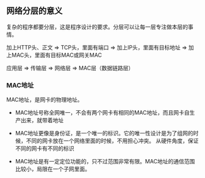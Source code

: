 
## 网络分层的意义
复杂的程序都要分层，这是程序设计的要求。分层可以让每一层专注做本层的事情。

加上HTTP头、正文  => TCP头，里面有端口 => 加上IP头，里面有目标地址 => 加上MAC头，里面有目标MAC或网关MAC

应用层 => 传输层 => 网络层 => MAC层（数据链路层）

### MAC地址
MAC地址，是网卡的物理地址。
* MAC地址号称全网唯一，不会有两个网卡有相同的MAC地址，而且网卡自生产出来，就带着地址
* MAC地址更像是身份证，是一个唯一的标识。它的唯一性设计是为了组网的时候，不同的网卡放在一个网络里面的时候，不用担心冲突。
从硬件角度，保证不同的网卡有不同的标识
  
* MAC地址是有一定定位功能的，只不过范围非常有限。MAC地址的通信范围比较小，局限在一个子网里面。